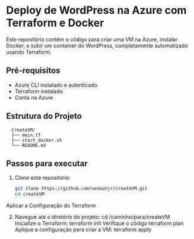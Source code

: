 # Deploy de WordPress na Azure com Terraform e Docker

Este repositório contém o código para criar uma VM na Azure, instalar Docker, e subir um container do WordPress, completamente automatizado usando Terraform.

## Pré-requisitos

- Azure CLI instalado e autenticado
- Terraform instalado
- Conta na Azure

## Estrutura do Projeto
      CreateVM/
      ├── main.tf
      ├── start_docker.sh
      └── README.md

## Passos para executar

1. Clone este repositório:
   ```bash
   git clone https://github.com/uedsonjr/createVM.git
   cd createVM
Aplicar a Configuração do Terraform

2. Navegue até o diretório do projeto:
         cd /caminho/para/createVM
      Inicialize o Terraform:
      terraform init
      Verifique o código
      terraform plan
      Aplique a configuração para criar a VM:
      terraform apply
